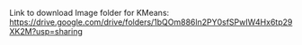 Link to download Image folder for KMeans:
https://drive.google.com/drive/folders/1bQOm886ln2PY0sfSPwIW4Hx6tp29XK2M?usp=sharing
